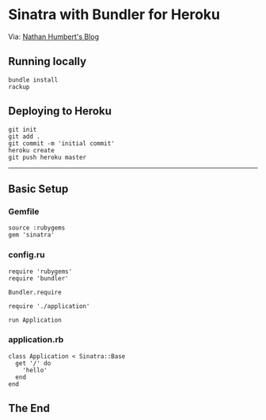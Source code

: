 # Sinatra with Bundler for Heroku

Via: [Nathan Humbert's Blog](http://blog.nathanhumbert.com/2011/02/using-sinatra-with-bundler-to-deploy-on.html)

## Running locally

    bundle install
    rackup

## Deploying to Heroku

    git init
    git add .
    git commit -m 'initial commit'
    heroku create
    git push heroku master

---

## Basic Setup

### Gemfile

    source :rubygems
    gem 'sinatra'

### config.ru

    require 'rubygems'
    require 'bundler'
    
    Bundler.require
    
    require './application'
    
    run Application

### application.rb

    class Application < Sinatra::Base
      get '/' do
        'hello'
      end
    end

## The End